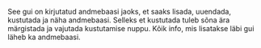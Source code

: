 See gui on kirjutatud andmebaasi jaoks, et saaks lisada, uuendada, kustutada ja näha andmebaasi. Selleks et kustutada tuleb sõna ära märgistada ja vajutada kustutamise nuppu.
Kõik info, mis lisatakse läbi gui läheb ka andmebaasi.
